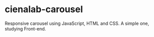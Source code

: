 # cienalab-carousel
Responsive carousel using JavaScript, HTML and CSS. A simple one, studying Front-end.
